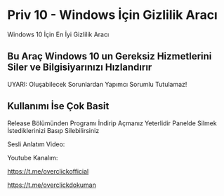 # Priv 10 - Windows İçin Gizlilik Aracı
Windows 10 İçin En İyi Gizlilik Aracı

## Bu Araç Windows 10 un Gereksiz Hizmetlerini Siler ve Bilgisiyarınızı Hızlandırır
UYARI: Oluşabilecek Sorunlardan Yapımcı Sorumlu Tutulamaz!

## Kullanımı İse Çok Basit
Release Bölümünden Programı İndirip Açmanız Yeterlidir
Panelde Silmek İstediklerinizi Basıp Silebilirsiniz

Sesli Anlatım Video: 

Youtube Kanalım: 

https://t.me/overclickofficial

https://t.me/overclickdokuman
